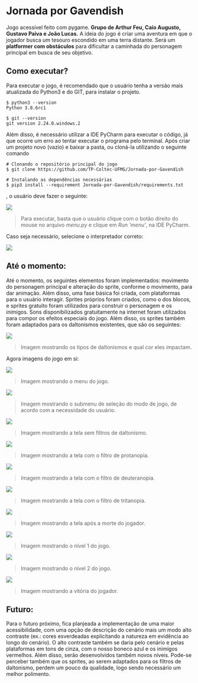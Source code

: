 # Jornada por Gavendish
Jogo acessível feito com pygame. **Grupo de Arthur Feu, Caio Augusto, Gustavo Paiva e João Lucas.** A ideia do jogo é criar uma aventura em que o jogador busca um tesouro escondido em uma terra distante. Será um **platformer com obstáculos** para dificultar a caminhada do personagem principal em busca de seu objetivo.

## Como executar?
Para executar o jogo, é recomendado que o usuário tenha a versão mais atualizada do Python3 e do GIT, para instalar o projeto. 
```
$ python3 --version
Python 3.8.6rc1

$ git --version
git version 2.24.0.windows.2
``` 
Além disso, é necessário utilizar a IDE PyCharm para executar o código, já que ocorre um erro ao tentar executar o programa pelo terminal. Após criar um projeto novo (vazio) e baixar a pasta, ou cloná-la utilizando o seguinte comando
```
# Clonando o repositório principal do jogo
$ git clone https://github.com/TP-Coltec-UFMG/Jornada-por-Gavendish

# Instalando as dependências necessárias
$ pip3 install --requirement Jornada-por-Gavendish/requirements.txt
```
, o usuário deve fazer o seguinte:

<img src = "https://github.com/TP-Coltec-UFMG/JACP/blob/main/assets/img/comoexecutar.jpg">

> Para executar, basta que o usuário clique com o botão direito do mouse no arquivo *menu.py* e clique em *Run 'menu'*, na IDE PyCharm. 

Caso seja necessário, selecione o interpretador correto:

<img src = "https://github.com/TP-Coltec-UFMG/JACP/blob/main/assets/img/comoexecutar2.jpg">

## Até o momento:
Até o momento, os seguintes elementos foram implementados: movimento do personagem principal e alteração do sprite, conforme o movimento, para dar animação. Além disso, uma fase básica foi criada, com plataformas para o usuário interagir. Sprites próprios foram criados, como o dos blocos, e sprites gratuito foram utilizados para construir o personagem e os inimigos. Sons disponibilizados gratuitamente na internet foram utilizados para compor os efeitos especiais do jogo. Além disso, os sprites também foram adaptados para os daltonismos existentes, que são os seguintes:

<img src = "https://github.com/TP-Coltec-UFMG/JACP/blob/main/assets/img/daltonismotipos.png">

> Imagem mostrando os tipos de daltonismos e qual cor eles impactam.

Agora imagens do jogo em si:

<img src = "https://github.com/TP-Coltec-UFMG/JACP/blob/main/assets/img/menu1.jpg">

> Imagem mostrando o menu do jogo.

<img src = "https://github.com/TP-Coltec-UFMG/JACP/blob/main/assets/img/menu2.jpg">

> Imagem mostrando o submenu de seleção do modo de jogo, de acordo com a necessidade do usuário.

<img src = "https://github.com/TP-Coltec-UFMG/JACP/blob/main/assets/img/telanormal.jpg">

> Imagem mostrando a tela sem filtros de daltonismo.

<img src = "https://github.com/TP-Coltec-UFMG/JACP/blob/main/assets/img/telaprotanopia.jpg">

> Imagem mostrando a tela com o filtro de protanopia.

<img src = "https://github.com/TP-Coltec-UFMG/JACP/blob/main/assets/img/teladeuteranopia.jpg">

> Imagem mostrando a tela com o filtro de deuteranopia.

<img src = "https://github.com/TP-Coltec-UFMG/JACP/blob/main/assets/img/telatritanopia.jpg">

> Imagem mostrando a tela com o filtro de tritanopia.

<img src = "https://github.com/TP-Coltec-UFMG/JACP/blob/main/assets/img/morte.jpg">

> Imagem mostrando a tela após a morte do jogador.
> 
<img src = "https://github.com/TP-Coltec-UFMG/JACP/blob/main/assets/img/nivel1.jpg">

> Imagem mostrando o nível 1 do jogo.

<img src = "https://github.com/TP-Coltec-UFMG/JACP/blob/main/assets/img/nivel2.jpg">

> Imagem mostrando o nível 2 do jogo.

<img src = "https://github.com/TP-Coltec-UFMG/JACP/blob/main/assets/img/vitoria.jpg">

> Imagem mostrando a vitória do jogador.

## Futuro:
Para o futuro próximo, fica planjeada a implementação de uma maior acessibilidade, com uma opção de descrição do cenário mais um modo alto contraste (ex.: cores esverdeadas explicitando a natureza em evidência ao longo do cenário). O alto contraste também se daria pelo cenário e pelas plataformas em tons de cinza, com o nosso boneco azul e os inimigos vermelhos. Além disso, serão desenvolvidos também novos níveis. Pode-se perceber também que os sprites, ao serem adaptados para os filtros de daltonismo, perdem um pouco da qualidade, logo sendo necessário um melhor polimento.
